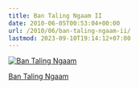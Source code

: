 ```yaml
---
title: Ban Taling Ngaam II
date: 2010-06-05T00:53:04+00:00
url: /2010/06/ban-taling-ngaam-ii/
lastmod: 2023-09-10T19:14:12+07:00
---
```

<div class="media image">
  <a href="http://www.flickr.com/photos/schreibblogade/4671928386/" title="Ban Taling Ngaam"><img src="//farm5.static.flickr.com/4026/4671928386_283481a59a.jpg" alt="Ban Taling Ngaam" /></p>

  <p>
    Ban Taling Ngaam
  </p>

  <p>
    </a></div>
